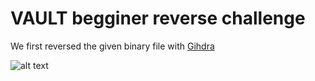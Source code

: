 # VAULT begginer reverse challenge

We first reversed the given binary file with [Gihdra][gihdra_link]

![alt text][gihdra_decomp]


[gihdra_link]: https://ghidra-sre.org/ "gihdra link"

[gihdra_decomp]: https://github.com/DJMucki/Writeups/blob/main/SHELL_CTF_2022/.images/gihdra_decomp.png "gihdra decomp image"
